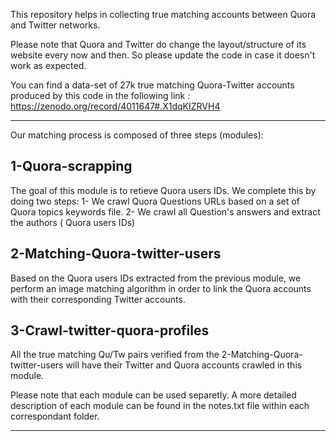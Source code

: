 
This repository helps in collecting true matching accounts between Quora and Twitter networks.

Please note that Quora and Twitter do change the layout/structure of its website every now and then. So please update the code in case it doesn't work as expected.

You can find a data-set of 27k true matching Quora-Twitter accounts produced by this code in the following link :
https://zenodo.org/record/4011647#.X1dqKIZRVH4


_________________________________________________________________________________________

Our matching process is composed of three steps (modules):

## 1-Quora-scrapping
The goal of this module is to retieve Quora users IDs. We complete this by doing two steps:
1- We crawl Quora Questions URLs based on a set of Quora topics keywords file.
2- We crawl all Question's answers and extract the authors ( Quora users IDs) 

## 2-Matching-Quora-twitter-users
Based on the Quora users IDs extracted from the previous module, we perform an image matching algorithm in order to link the Quora accounts with their corresponding Twitter accounts. 

## 3-Crawl-twitter-quora-profiles
All the true matching Qu/Tw pairs verified from the  2-Matching-Quora-twitter-users will have their Twitter and Quora accounts crawled in this module.

Please note that each module can be used separetly.
A more detailed description of each module can be found in the notes.txt file within each correspondant folder.
*************************************************************************************************************
<!---# Contact
For any question, please contact the main contributor:
* Youcef Benkhedda: y_benkhedda@esi.dz

# Acknowledgment
Thanks to the following people for their valuable feedback.
- Sofiane Abbar, QCRI -->
